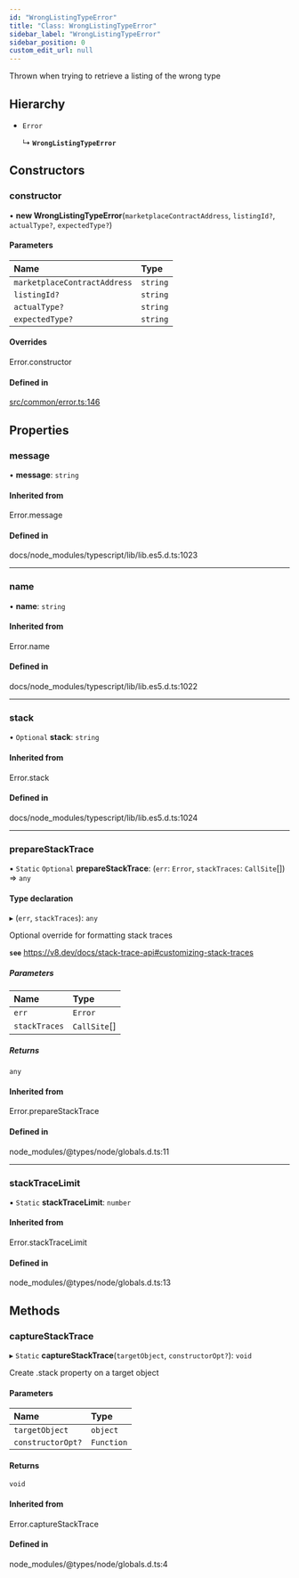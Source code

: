 ```yaml
---
id: "WrongListingTypeError"
title: "Class: WrongListingTypeError"
sidebar_label: "WrongListingTypeError"
sidebar_position: 0
custom_edit_url: null
---
```


Thrown when trying to retrieve a listing of the wrong type

## Hierarchy

- `Error`

  ↳ **`WrongListingTypeError`**

## Constructors

### constructor

• **new WrongListingTypeError**(`marketplaceContractAddress`, `listingId?`, `actualType?`, `expectedType?`)

#### Parameters

| Name | Type |
| :------ | :------ |
| `marketplaceContractAddress` | `string` |
| `listingId?` | `string` |
| `actualType?` | `string` |
| `expectedType?` | `string` |

#### Overrides

Error.constructor

#### Defined in

[src/common/error.ts:146](https://github.com/PrasoonPratham/nftlabs-sdk-ts/blob/bd3e5c6/src/common/error.ts#L146)

## Properties

### message

• **message**: `string`

#### Inherited from

Error.message

#### Defined in

docs/node_modules/typescript/lib/lib.es5.d.ts:1023

___

### name

• **name**: `string`

#### Inherited from

Error.name

#### Defined in

docs/node_modules/typescript/lib/lib.es5.d.ts:1022

___

### stack

• `Optional` **stack**: `string`

#### Inherited from

Error.stack

#### Defined in

docs/node_modules/typescript/lib/lib.es5.d.ts:1024

___

### prepareStackTrace

▪ `Static` `Optional` **prepareStackTrace**: (`err`: `Error`, `stackTraces`: `CallSite`[]) => `any`

#### Type declaration

▸ (`err`, `stackTraces`): `any`

Optional override for formatting stack traces

**`see`** https://v8.dev/docs/stack-trace-api#customizing-stack-traces

##### Parameters

| Name | Type |
| :------ | :------ |
| `err` | `Error` |
| `stackTraces` | `CallSite`[] |

##### Returns

`any`

#### Inherited from

Error.prepareStackTrace

#### Defined in

node_modules/@types/node/globals.d.ts:11

___

### stackTraceLimit

▪ `Static` **stackTraceLimit**: `number`

#### Inherited from

Error.stackTraceLimit

#### Defined in

node_modules/@types/node/globals.d.ts:13

## Methods

### captureStackTrace

▸ `Static` **captureStackTrace**(`targetObject`, `constructorOpt?`): `void`

Create .stack property on a target object

#### Parameters

| Name | Type |
| :------ | :------ |
| `targetObject` | `object` |
| `constructorOpt?` | `Function` |

#### Returns

`void`

#### Inherited from

Error.captureStackTrace

#### Defined in

node_modules/@types/node/globals.d.ts:4
